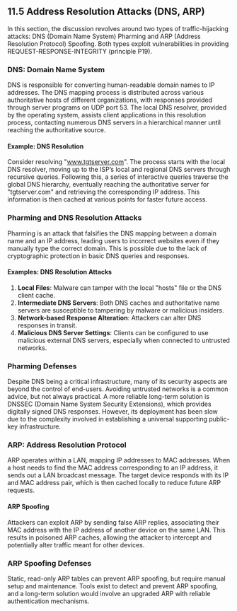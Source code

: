 ## 11.5 Address Resolution Attacks (DNS, ARP)
In this section, the discussion revolves around two types of traffic-hijacking attacks: DNS (Domain Name System) Pharming and ARP (Address Resolution Protocol) Spoofing. Both types exploit vulnerabilities in providing REQUEST-RESPONSE-INTEGRITY (principle P19).

### DNS: Domain Name System
DNS is responsible for converting human-readable domain names to IP addresses. The DNS mapping process is distributed across various authoritative hosts of different organizations, with responses provided through server programs on UDP port 53. The local DNS resolver, provided by the operating system, assists client applications in this resolution process, contacting numerous DNS servers in a hierarchical manner until reaching the authoritative source.

#### Example: DNS Resolution
Consider resolving "www.tgtserver.com". The process starts with the local DNS resolver, moving up to the ISP’s local and regional DNS servers through recursive queries. Following this, a series of interactive queries traverse the global DNS hierarchy, eventually reaching the authoritative server for "tgtserver.com" and retrieving the corresponding IP address. This information is then cached at various points for faster future access.

### Pharming and DNS Resolution Attacks
Pharming is an attack that falsifies the DNS mapping between a domain name and an IP address, leading users to incorrect websites even if they manually type the correct domain. This is possible due to the lack of cryptographic protection in basic DNS queries and responses.

#### Examples: DNS Resolution Attacks
1. **Local Files**: Malware can tamper with the local "hosts" file or the DNS client cache.
2. **Intermediate DNS Servers**: Both DNS caches and authoritative name servers are susceptible to tampering by malware or malicious insiders.
3. **Network-based Response Alteration**: Attackers can alter DNS responses in transit.
4. **Malicious DNS Server Settings**: Clients can be configured to use malicious external DNS servers, especially when connected to untrusted networks.

### Pharming Defenses
Despite DNS being a critical infrastructure, many of its security aspects are beyond the control of end-users. Avoiding untrusted networks is a common advice, but not always practical. A more reliable long-term solution is DNSSEC (Domain Name System Security Extensions), which provides digitally signed DNS responses. However, its deployment has been slow due to the complexity involved in establishing a universal supporting public-key infrastructure.

### ARP: Address Resolution Protocol
ARP operates within a LAN, mapping IP addresses to MAC addresses. When a host needs to find the MAC address corresponding to an IP address, it sends out a LAN broadcast message. The target device responds with its IP and MAC address pair, which is then cached locally to reduce future ARP requests.

#### ARP Spoofing
Attackers can exploit ARP by sending false ARP replies, associating their MAC address with the IP address of another device on the same LAN. This results in poisoned ARP caches, allowing the attacker to intercept and potentially alter traffic meant for other devices.

### ARP Spoofing Defenses
Static, read-only ARP tables can prevent ARP spoofing, but require manual setup and maintenance. Tools exist to detect and prevent ARP spoofing, and a long-term solution would involve an upgraded ARP with reliable authentication mechanisms.
